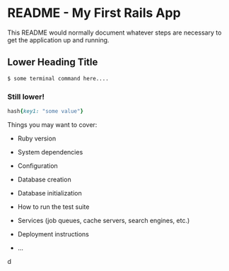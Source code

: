 # README - My First Rails App

This README would normally document whatever steps are necessary to get the
application up and running.

## Lower Heading Title

```bash
$ some terminal command here....
```

### Still lower!

```ruby
hash{key1: "some value"}
```

Things you may want to cover:

* Ruby version

* System dependencies

* Configuration

* Database creation

* Database initialization

* How to run the test suite

* Services (job queues, cache servers, search engines, etc.)

* Deployment instructions

* ...

d
